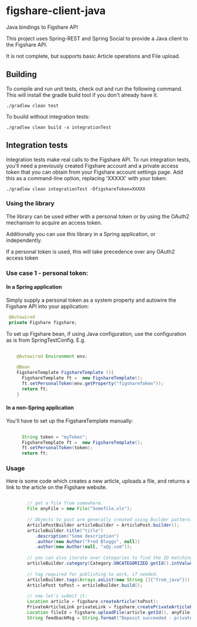 # figshare-client-java
Java bindings to Figshare API

This project uses Spring-REST and Spring Social to provide a Java client to the Figshare API.

It is not complete, but supports basic Article operations and File upload.


## Building

To compile and run unit tests, check out and run  the following command. This will install the gradle build tool if you don't already have it.

    ./gradlew clean test
    
To buuild without integration tests:

    ./gradlew clean build -x integrationTest
    
## Integration tests

Integration tests make real calls to the Figshare API. To run integration tests, you'll need a previously created Figshare account and a private access token that you can obtain from your Figshare account settings page. Add this as a command-line option, replacing 'XXXXX' with your token:

    ./gradlew clean integrationTest -DfigshareToken=XXXXX
    
### Using the library

The library can be used either with a personal token or by using the OAuth2 mechanism to acquire an access token.

Additionally you can use this library in a Spring application, or independently. 

If a personal token is used, this will take precedence over any OAuth2 access token


### Use case 1 - personal token:

#### In a Spring application


Simply supply a personal token as a system property and autowire the Figshare API into your application:

```java
 @Autowired
 private Figshare figshare;
```

To set up Figshare bean, if using Java configuration, use the configuration as is from SpringTestConfig. E.g.

```java
    
    @Autowired Environment env;
	
	@Bean
	FigshareTemplate FigshareTemplate (){
	  FigshareTemplate ft =  new FigshareTemplate();
	  ft.setPersonalToken(env.getProperty("figshareToken"));
	  return ft;
	}
``` 

#### In a non-Spring application
    
You'll have to set up the FigshareTemplate manually:

```java 
	 
	  String token = "myToken";
	  FigshareTemplate ft =  new FigshareTemplate();
	  ft.setPersonalToken(token);
	  return ft;
``` 

### Usage

Here is some code which creates a new article, uploads a file, and returns a link to the article on the Figshare website.

```java

		// get a file from somewhere.
        File anyFile = new File("Somefile.xls");
        
        // Objects to post are generally created using Builder pattern:
        ArticlePostBuilder articleBuilder = ArticlePost.builder();
		articleBuilder.title("title")
		   .description("Some description")
		   .author(new Author("Fred Bloggs", null))
		   .author(new Author(null, "x@y.com"));
		   
		// you can also iterate over Categories to find the ID matching your category
		articleBuilder.category(Category.UNCATEGORIZED.getId().intValue());
		
		// tag required for publishing to work, if needed.
		articleBuilder.tags(Arrays.asList(new String []{"from_java"}));
		ArticlePost toPost = articleBuilder.build();
		
		// now let's submit it:
		Location article = figshare.createArticle(toPost);
	    PrivateArticleLink privateLink = figshare.createPrivateArticleLink(article.getId());
	    Location fileId = figshare.uploadFile(article.getId(), anyFile);
		String feedbackMsg = String.format("Deposit succeeded - private article link is %s.", privateLink.getWeblink());
			

```
